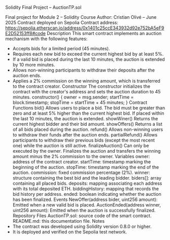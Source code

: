 Solidity Final Project – AuctionTP.sol

Final project for Module 2 – Solidity Course
Author: Cristian Olivé – June 2025
Contract deployed on Sepolia
Contract address:
https://sepolia.etherscan.io/address/0x1401c25ccE343932d92e752bA5eF9E2D52153ff8#code
Description
This smart contract implements an auction mechanism with the following features:
- Accepts bids for a limited period (45 minutes).
- Requires each new bid to exceed the current highest bid by at least 5%.
- If a valid bid is placed during the last 10 minutes, the auction is extended by 10 more minutes.
- Allows non-winning participants to withdraw their deposits after the auction ends.
- Applies a 2% commission on the winning amount, which is transferred to the contract creator.
Constructor
The constructor initializes the contract with the creator's address and sets the auction duration to 45 minutes.
constructor() {
    owner = msg.sender;
    startTime = block.timestamp;
    stopTime = startTime + 45 minutes;
}
Contract Functions
bid()
Allows users to place a bid. The bid must be greater than zero and at least 5% higher than the current highest bid. If placed within the last 10 minutes, the auction is extended.
showWiner()
Returns the current highest bidder and their bid amount.
showOffers()
Returns a list of all bids placed during the auction.
refund()
Allows non-winning users to withdraw their funds after the auction ends.
partialRefund()
Allows participants to withdraw their previous bids (except the most recent one) while the auction is still active.
finalizeAuction()
Can only be executed by the owner. Finalizes the auction and transfers the winning amount minus the 2% commission to the owner.
Variables
owner: address of the contract creator.
startTime: timestamp marking the beginning of the auction.
stopTime: timestamp marking the end of the auction.
commission: fixed commission percentage (2%).
winner: structure containing the best bid and the leading bidder.
biders[]: array containing all placed bids.
deposits: mapping associating each address with its total deposited ETH.
biddingHistory: mapping that records the bid history per address.
ended: boolean indicating whether the auction has been finalized.
Events
NewOffer(address bider, uint256 amount): Emitted when a new valid bid is placed.
AuctionEnded(address winner, uint256 amount): Emitted when the auction is successfully finalized.
Repository Files
AuctionTP.sol: source code of the smart contract.
README.md: this documentation file.
Notes
- The contract was developed using Solidity version 0.8.0 or higher.
- It is deployed and verified on the Sepolia test network.
